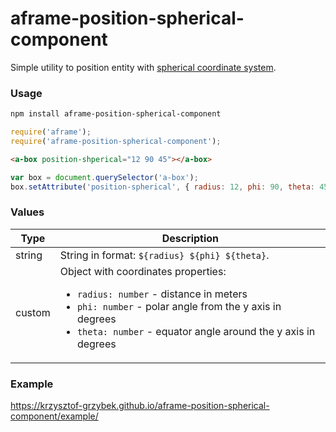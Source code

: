 # aframe-position-spherical-component
Simple utility to position entity with <a href="https://en.wikipedia.org/wiki/Spherical_coordinate_system" target="_blank">spherical coordinate system</a>.

### Usage

```bash
npm install aframe-position-spherical-component
```

```js
require('aframe');
require('aframe-position-spherical-component');
```

```html
<a-box position-shperical="12 90 45"></a-box>
```

```js
var box = document.querySelector('a-box');
box.setAttribute('position-spherical', { radius: 12, phi: 90, theta: 45 });
```

### Values

| Type              | Description                                                                                                                                   |
|-------------------|-----------------------------------------------------------------------------------------------------------------------------------------------|
| string            | String in format: `${radius} ${phi} ${theta}`.                                                                                                |
| custom | Object with coordinates properties: <ul><li>`radius: number` - distance in meters</li><li>`phi: number` - polar angle from the y axis in degrees</li><li>`theta: number` - equator angle around the y axis in degrees</li></ul> |

### Example

<a href="https://krzysztof-grzybek.github.io/aframe-position-spherical-component/example/" target="_blank">
https://krzysztof-grzybek.github.io/aframe-position-spherical-component/example/
</a>
